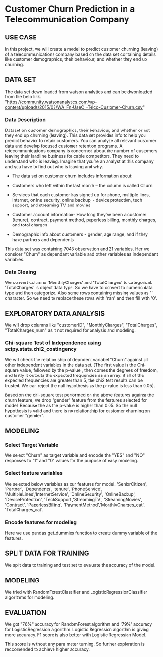 # Customer Churn Prediction in a Telecommunication Company

## USE CASE
In this project, we will create a model to predict customer churning (leaving) of a telecommunications company based on the data set containing details like customer demographics, their behaviour, and whether they end up churning. 


## DATA SET
The data set down loaded from watson analytics and can be dwonloaded from the belo link.  
"https://community.watsonanalytics.com/wp-content/uploads/2015/03/WA_Fn-UseC_-Telco-Customer-Churn.csv"

### Data Description
Dataset on customer demographics, their behaviour, and whether or not they end up churning (leaving). This data set provides info to help you predict behavior to retain customers. You can analyze all relevant customer data and develop focused customer retention programs. A telecommunications company is concerned about the number of customers leaving their landline business for cable competitors. They need to understand who is leaving. Imagine that you’re an analyst at this company and you have to find out who is leaving and why.

* The data set on customer churn includes information about:

* Customers who left within the last month – the column is called Churn

* Services that each customer has signed up for phone, multiple lines, internet, online security, online backup, - device      protection, tech support, and streaming TV and movies

* Customer account information- How long they’ve been a customer (tenure), contract, payment method, paperless billing, monthly charges, and total charges

* Demographic info about customers - gender, age range, and if they have partners and dependents

This data set was containing 7043 observation and 21 variables. Her we consider "Churn" as dependant variable and other variables as independant variables.

### Data Cleaing
We convert columns 'MonthlyCharges' and 'TotalCharges' to categorical. 
'TotalCharges' is object data type. So we have to convert to numeric data type and then categorize. Also some rows containing missing values as ' ' character. So we need to replace these rows with 'nan' and then fill with '0'.


## EXPLORATORY DATA ANALYSIS
We will drop columns like "customerID", "MonthlyCharges", "TotalCharges", "TotalCharges_num" as it not required for analysis and modeling.

### Chi-square Test of Independence using scipy.stats.chi2_contingency
We will check the relation ship of depndent variabel "Churn" against all other independent variables in the data set.
(The first value  is the Chi-square value, followed by the p-value , then comes the degrees of freedom, and lastly it outputs the expected frequencies as an array. if all of the expected frequencies are greater than 5, the chi2 test results can be trusted. We can reject the null hypothesis as the p-value is less than 0.05). 

Based on the chi-square test performed on the above features against the churn feature, we drop "gender" feature from the features selected for model. Because the as the p-value is higher than 0.05. So the null hypothesis is valid and there is no relationship for customer churning on customer "gender".


## MODELING
### Select Target Variable
We select "Churn" as target variable and encode the "YES" and "NO" responses to "1" and "0" values for the purpose of easy modeling.

### Select feature variables
We selected below variables as our features for model.
'SeniorCitizen', 'Partner', 'Dependents', 'tenure', 'PhoneService', 'MultipleLines','InternetService', 'OnlineSecurity', 'OnlineBackup', 'DeviceProtection', 'TechSupport','StreamingTV', 'StreamingMovies', 'Contract', 'PaperlessBilling', 'PaymentMethod','MonthlyCharges_cat', 'TotalCharges_cat'.

### Encode features for modeling
Here we use pandas get_dummies function to create dummy variable of the features.


## SPLIT DATA FOR TRAINING
We split data to training and test set to evaluate the accuracy of the model.


## MODELING
We tried with RandomForestClassifier and LogisticRegressionClassifier algorithms for modeling.


## EVALUATION
We got "76%" accuracy for RandomForest algorithm and '79%' accuracy for LogisticRegression algorithm. Logistic Regression algorthm is giving more accuracy. F1 score is also better with Logistic Regression Model.

This score is without any para meter turning. So further exploration is reccomended to achieve higher accuracy.






